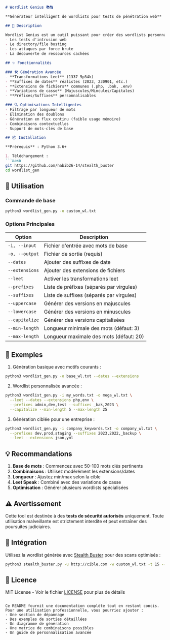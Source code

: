 ```markdown
# Wordlist Genius 📚🔠

**Générateur intelligent de wordlists pour tests de pénétration web**

## 📝 Description

Wordlist Genius est un outil puissant pour créer des wordlists personnalisées et ciblées, spécialement conçu pour :
- Les tests d'intrusion web
- Le directory/file busting
- Les attaques par force brute
- La découverte de ressources cachées

## ✨ Fonctionnalités

### 🛠️ Génération Avancée
- **Transformations Leet** (1337 5p34k)
- **Suffixes de dates** réalistes (2023, 230901, etc.)
- **Extensions de fichiers** communes (.php, .bak, .env)
- **Variations de casse** (Majuscules/Mincules/Capitales)
- **Préfixes/Suffixes** personnalisables

### 🔍 Optimisations Intelligentes
- Filtrage par longueur de mots
- Élimination des doublons
- Génération en flux continu (faible usage mémoire)
- Combinaisons contextuelles
- Support de mots-clés de base

## 📦 Installation

**Prérequis** : Python 3.6+

1. Téléchargement :
```bash
git https://github.com/habib26-14/stealth_buster
cd wordlist_gen
```

## 🚀 Utilisation

### Commande de base
```bash
python3 wordlist_gen.py -o custom_wl.txt
```

### Options Principales
| Option               | Description                                  |
|----------------------|----------------------------------------------|
| `-i, --input`        | Fichier d'entrée avec mots de base           |
| `-o, --output`       | Fichier de sortie (requis)                   |
| `--dates`            | Ajouter des suffixes de date                 |
| `--extensions`       | Ajouter des extensions de fichiers           |
| `--leet`             | Activer les transformations leet             |
| `--prefixes`         | Liste de préfixes (séparés par virgules)     |
| `--suffixes`         | Liste de suffixes (séparés par virgules)     |
| `--uppercase`        | Générer des versions en majuscules           |
| `--lowercase`        | Générer des versions en minuscules           |
| `--capitalize`       | Générer des versions capitalisées            |
| `--min-length`       | Longueur minimale des mots (défaut: 3)       |
| `--max-length`       | Longueur maximale des mots (défaut: 20)      |

## 📌 Exemples

1. Génération basique avec motifs courants :
```bash
python3 wordlist_gen.py -o base_wl.txt --dates --extensions
```

2. Wordlist personnalisée avancée :
```bash
python3 wordlist_gen.py -i my_words.txt -o mega_wl.txt \
  --leet --dates --extensions php,env \
  --prefixes admin,dev,test --suffixes _bak,2023 \
  --capitalize --min-length 5 --max-length 25
```

3. Génération ciblée pour une entreprise :
```bash
python3 wordlist_gen.py -i company_keywords.txt -o company_wl.txt \
  --prefixes dev,prod,staging --suffixes 2023,2022,_backup \
  --leet --extensions json,yml
```

## 💡 Recommandations

1. **Base de mots** : Commencez avec 50-100 mots clés pertinents
2. **Combinaisons** : Utilisez modérément les extensions/dates
3. **Longueur** : Ajustez min/max selon la cible
4. **Leet Speak** : Combiné avec des variations de casse
5. **Optimisation** : Générer plusieurs wordlists spécialisées

## ⚠️ Avertissement

Cette tool est destinée à des **tests de sécurité autorisés** uniquement. Toute utilisation malveillante est strictement interdite et peut entraîner des poursuites judiciaires.

## 🔄 Intégration

Utilisez la wordlist générée avec [Stealth Buster](https://github.com/yourusername/stealth_buster) pour des scans optimisés :
```bash
python3 stealth_buster.py -u http://cible.com -w custom_wl.txt -t 15 --delay 0.5
```

## 📄 Licence

MIT License - Voir le fichier [LICENSE](LICENSE) pour plus de détails
```

Ce README fournit une documentation complète tout en restant concis. Pour une utilisation professionnelle, vous pourriez ajouter :
- Une section de dépannage
- Des exemples de sorties détaillées
- Un diagramme de génération
- Une matrice de combinaisons possibles
- Un guide de personnalisation avancée